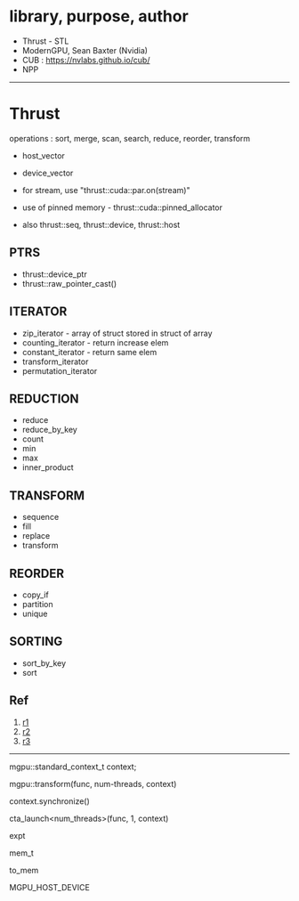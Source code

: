 
# library, purpose, author

* Thrust - STL
* ModernGPU, Sean Baxter (Nvidia)
* CUB : https://nvlabs.github.io/cub/
* NPP

------

# Thrust

operations : sort, merge, scan, search, reduce, reorder, transform

* host_vector
* device_vector

* for stream, use "thrust::cuda::par.on(stream)"
* use of pinned memory - thrust::cuda::pinned_allocator<T>

* also thrust::seq, thrust::device, thrust::host

## PTRS
* thrust::device_ptr
* thrust::raw_pointer_cast()

## ITERATOR
* zip_iterator - array of struct stored in struct of array
* counting_iterator - return increase elem
* constant_iterator - return same elem
* transform_iterator
* permutation_iterator

## REDUCTION
* reduce
* reduce_by_key
* count
* min
* max
* inner_product

## TRANSFORM
* sequence
* fill
* replace
* transform

## REORDER
* copy_if
* partition
* unique

## SORTING
* sort_by_key
* sort


## Ref
1. [r1](http://stackoverflow.com/questions/25064383/how-to-asynchronously-copy-memory-from-the-host-to-the-device-using-thrust-and-c)
2. [r2](http://stackoverflow.com/questions/24368197/getting-cuda-thrust-to-use-a-cuda-stream-of-your-choice)
3. [r3](https://thrust.github.io/doc/group__execution__policies.html)

-----------------

mgpu::standard_context_t context;

mgpu::transform(func, num-threads, context)

context.synchronize()

cta_launch<num_threads>(func, 1, context)

expt

mem_t

to_mem

MGPU_HOST_DEVICE

